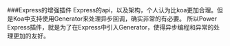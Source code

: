 ###Express的增强插件
Express的api，以及架构，个人认为比koa更加合理。但是Koa中支持使用Generator来处理异步回调，确实非常的有必要。
所以Power Express插件，就是为了在Express中引入Generator，使得异步编程和异常的处理更加的友好。